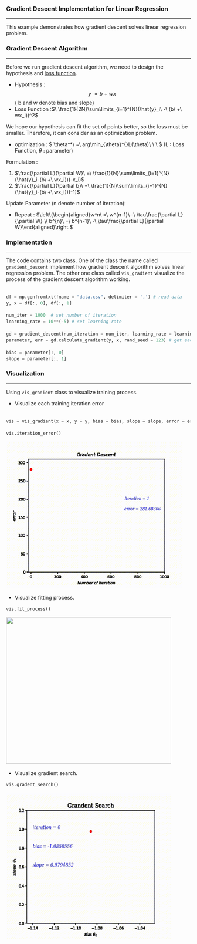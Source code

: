 ### Gradient Descent Implementation for Linear Regression
***
This example demonstrates how gradient descent solves linear regression problem.

### Gradient Descent Algorithm
***
Before we run gradient descent algorithm, we need to design the hypothesis and [loss function](https://en.wikipedia.org/wiki/Loss_function).
 - Hypothesis : $$\ y\ = b\ +\ wx\ \ $$ ( b and w denote bias and slope)
 - Loss Function :$\ \frac{1}{2N}\sum\limits_{i=1}^{N}(\hat{y}_i\ -\ (b\ +\ wx_i))^2$
 
We hope our hypothesis can fit the set of points better, so the loss must be smaller.
Therefore, it can consider as an optimization problem.

 - optimization : $ \theta^*\ =\ arg\min_{\theta}^{}L(\theta)\ \ \ $ (L : Loss Function, $\theta$ : parameter)
 
Formulation : 
 1. $\frac{\partial L}{\partial W}\ =\ \frac{1}{N}\sum\limits_{i=1}^{N}(\hat{y}_i-(b\ +\ wx_i))(-x_i)$
 2. $\frac{\partial L}{\partial b}\ =\ \frac{1}{N}\sum\limits_{i=1}^{N}(\hat{y}_i-(b\ +\ wx_i))(-1)$

Update Parameter (n denote number of iteration):
 - Repeat : $\left\{\begin{aligned}w^n\ =\ w^{n-1}\ -\ \tau\frac{\partial L}{\partial W} \\ b^{n}\ =\ b^{n-1}\ -\ \tau\frac{\partial L}{\partial W}\end{aligned}\right.$

### Implementation
***
The code contains two class. One of the class the name called `gradient_descent` implement how gradient descent algorithm solves linear regression problem. The other one class called `vis_gradient` visualize the process of the gradient descent algorithm working.

```python

df = np.genfromtxt(fname = "data.csv", delimiter = ',') # read data 
y, x = df[:, 0], df[:, 1]

num_iter = 1000  # set number of iteration
learning_rate = 10**(-5) # set learning rate

gd = gradient_descent(num_iteration = num_iter, learning_rate = learning_rate)
parameter, err = gd.calculate_gradient(y, x, rand_seed = 123) # get each training iteration parameter and error 

bias = parameter[:, 0]
slope = parameter[:, 1]
```
### Visualization
***
Using `vis_gradient` class to visualize training process.

 -  Visualize each training iteration error 

```python

vis = vis_gradient(x = x, y = y, bias = bias, slope = slope, error = err, num_iter = num_iter)

vis.iteration_error() 
```

<img src = "\\animation\\gradient_error.gif" height = "400" width = "480" >

 -  Visualize fitting process.

```python
vis.fit_process() 
```

<img src = "\\animation\\fit_process.gif" height = "400" width = "450" >

 -  Visualize gradient search.

```python
vis.gradent_search() 
```

<img src = "\\animation\\gradient_search.gif" height = "400" width = "450">
